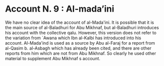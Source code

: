 Account N. 9 : Al-mada’ini
==========================

We have no clear idea of the account of al-Mada'ini. It is possible
that it is the main source of al-Baladhuri for Abu Mikhnaf, but
al-Baladhuri introduces his account with the collective qalu. However,
this version does not refer to the variation from \`Awana which Ibn
al-Kalbi has introduced into his account. Al-Mada'ind is used as a
source by Abu al-Faraj for a report from al-Qasim b. al-Asbagh which has
already been cited, and there are other reports from him which are not
from Abu Mikhnaf. So clearly he used other material to supplement Abu
Mikhnaf s account.


